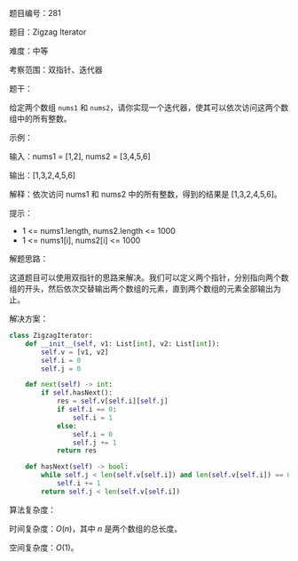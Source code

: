 题目编号：281

题目：Zigzag Iterator

难度：中等

考察范围：双指针、迭代器

题干：

给定两个数组 `nums1` 和 `nums2`，请你实现一个迭代器，使其可以依次访问这两个数组中的所有整数。

示例：

输入：nums1 = [1,2], nums2 = [3,4,5,6] 

输出：[1,3,2,4,5,6]

解释：依次访问 nums1 和 nums2 中的所有整数，得到的结果是 [1,3,2,4,5,6]。

提示：

- 1 <= nums1.length, nums2.length <= 1000
- 1 <= nums1[i], nums2[i] <= 1000

解题思路：

这道题目可以使用双指针的思路来解决。我们可以定义两个指针，分别指向两个数组的开头，然后依次交替输出两个数组的元素，直到两个数组的元素全部输出为止。

解决方案：

```python
class ZigzagIterator:
    def __init__(self, v1: List[int], v2: List[int]):
        self.v = [v1, v2]
        self.i = 0
        self.j = 0

    def next(self) -> int:
        if self.hasNext():
            res = self.v[self.i][self.j]
            if self.i == 0:
                self.i = 1
            else:
                self.i = 0
                self.j += 1
            return res

    def hasNext(self) -> bool:
        while self.j < len(self.v[self.i]) and len(self.v[self.i]) == 0:
            self.i += 1
        return self.j < len(self.v[self.i])
```

算法复杂度：

时间复杂度：$O(n)$，其中 $n$ 是两个数组的总长度。

空间复杂度：$O(1)$。